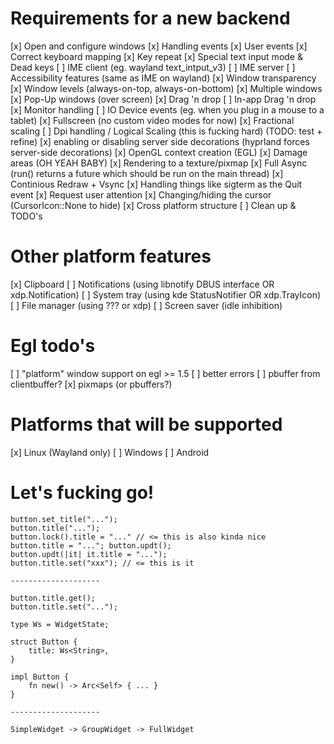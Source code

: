 
# Requirements for a new backend
[x] Open and configure windows
[x] Handling events
[x] User events
[x] Correct keyboard mapping
[x] Key repeat
[x] Special text input mode & Dead keys
[ ] IME client (eg. wayland text_intput_v3)
[ ] IME server
[ ] Accessibility features (same as IME on wayland)
[x] Window transparency
[x] Window levels (always-on-top, always-on-bottom)
[x] Multiple windows
[x] Pop-Up windows (over screen)
[x] Drag 'n drop
[ ] In-app Drag 'n drop
[x] Monitor handling
[ ] IO Device events (eg. when you plug in a mouse to a tablet)
[x] Fullscreen (no custom video modes for now)
[x] Fractional scaling
[ ] Dpi handling / Logical Scaling (this is fucking hard) (TODO: test + refine)
[x] enabling or disabling server side decorations (hyprland forces server-side decorations)
[x] OpenGL context creation (EGL)
[x] Damage areas (OH YEAH BABY)
[x] Rendering to a texture/pixmap
[x] Full Async (run() returns a future which should be run on the main thread)
[x] Continious Redraw + Vsync
[x] Handling things like sigterm as the Quit event
[x] Request user attention
[x] Changing/hiding the cursor (CursorIcon::None to hide)
[x] Cross platform structure
[ ] Clean up & TODO's

# Other platform features
[x] Clipboard
[ ] Notifications (using libnotify DBUS interface OR xdp.Notification)
[ ] System tray (using kde StatusNotifier OR xdp.TrayIcon)
[ ] File manager (using ??? or xdp)
[ ] Screen saver (idle inhibition)

# Egl todo's
[ ] "platform" window support on egl >= 1.5
[ ] better errors
[ ] pbuffer from clientbuffer?
[x] pixmaps (or pbuffers?)

# Platforms that will be supported
[x] Linux (Wayland only)
[ ] Windows
[ ] Android

# Let's fucking go!

```
button.set_title("...");
button.title("...");
button.lock().title = "..." // <= this is also kinda nice
button.title = "..."; button.updt();
button.updt(|it| it.title = "...");
button.title.set("xxx"); // <= this is it

--------------------

button.title.get();
button.title.set("...");

type Ws = WidgetState;

struct Button {
	title: Ws<String>,
}

impl Button {
	fn new() -> Arc<Self> { ... }
}

--------------------

SimpleWidget -> GroupWidget -> FullWidget
```

